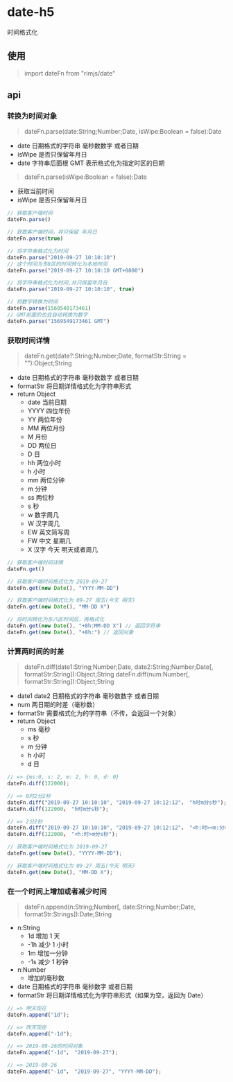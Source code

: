 # date-h5

时间格式化

## 使用

> import dateFn from "rimjs/date"

## api

### 转换为时间对象

> dateFn.parse(date:String;Number;Date, isWipe:Boolean = false):Date

-   date 日期格式的字符串 毫秒数数字 或者日期
-   isWipe 是否只保留年月日
-   date 字符串后面根 GMT 表示格式化为指定时区的日期

> dateFn.parse(isWipe:Boolean = false):Date

-   获取当前时间
-   isWipe 是否只保留年月日

```javascript
// 获取客户端时间
dateFn.parse()

// 获取客户端时间，并只保留 年月日
dateFn.parse(true)

// 将字符串格式化为时间
dateFn.parse("2019-09-27 10:10:10")
// 这个时间为东8区的时间转化为本地时间
dateFn.parse("2019-09-27 10:10:10 GMT+0800")

// 将字符串格式化为时间,并只保留年月日
dateFn.parse("2019-09-27 10:10:10", true)

// 将数字转换为时间
dateFn.parse(1569549173461)
// GMT前面的也会自动转换为数字
dateFn.parse("1569549173461 GMT")
```

### 获取时间详情

> dateFn.get(date?:String;Number;Date, formatStr:String = ""):Object;String

-   date 日期格式的字符串 毫秒数数字 或者日期
-   formatStr 将日期详情格式化为字符串形式
-   return Object
    -   date 当前日期
    -   YYYY 四位年份
    -   YY 两位年份
    -   MM 两位月份
    -   M 月份
    -   DD 两位日
    -   D 日
    -   hh 两位小时
    -   h 小时
    -   mm 两位分钟
    -   m 分钟
    -   ss 两位秒
    -   s 秒
    -   w 数字周几
    -   W 汉字周几
    -   EW 英文简写周
    -   FW 中文 星期几
    -   X 汉字 今天 明天或者周几

```javascript
// 获取客户端时间详情
dateFn.get()

// 获取客户端时间格式化为 2019-09-27
dateFn.get(new Date(), "YYYY-MM-DD")

// 获取客户端时间格式化为 09-27 周五(今天 明天)
dateFn.get(new Date(), "MM-DD X")

// 将时间转化为东八区时间后，再格式化
dateFn.get(new Date(), "+8h:MM-DD X") // 返回字符串
dateFn.get(new Date(), "+8h:") // 返回对象
```

### 计算两时间的时差

> dateFn.diff(date1:String;Number;Date, date2:String;Number;Date[, formatStr:String]):Object;String
> dateFn.diff(num:Number[, formatStr:String]):Object;String

-   date1 date2 日期格式的字符串 毫秒数数字 或者日期
-   num 两日期的时差（毫秒数）
-   formatStr 需要格式化为的字符串（不传，会返回一个对象）
-   return Object
    -   ms 毫秒
    -   s 秒
    -   m 分钟
    -   h 小时
    -   d 日

```javascript
// => {ms:0, s: 2, m: 2, h: 0, d: 0}
dateFn.diff(122000);

// => 0时2分2秒
dateFn.diff("2019-09-27 10:10:10", "2019-09-27 10:12:12"， "h时m分s秒");
dateFn.diff(122000， "h时m分s秒");

// => 2分2秒
dateFn.diff("2019-09-27 10:10:10", "2019-09-27 10:12:12"， "<h:时><m:分>s秒");
dateFn.diff(122000， "<h:时>m分s秒");

// 获取客户端时间格式化为 2019-09-27
dateFn.get(new Date(), "YYYY-MM-DD");

// 获取客户端时间格式化为 09-27 周五(今天 明天)
dateFn.get(new Date(), "MM-DD X");
```

### 在一个时间上增加或者减少时间

> dateFn.append(n:String;Number[, date:String;Number;Date, formatStr:Strings]):Date;String

-   n:String
    -   1d 增加 1 天
    -   -1h 减少 1 小时
    -   1m 增加一分钟
    -   -1s 减少 1 秒钟
-   n:Number
    -   增加的毫秒数
-   date 日期格式的字符串 毫秒数字 或者日期
-   formatStr 将日期详情格式化为字符串形式（如果为空，返回为 Date）

```javascript
// => 明天现在
dateFn.append("1d");

// => 昨天现在
dateFn.append("-1d");

// => 2019-09-26的时间对象
dateFn.append("-1d"， "2019-09-27");

// => 2019-09-26
dateFn.append("-1d"， "2019-09-27", "YYYY-MM-DD");
```